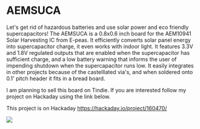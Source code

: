 # AEMSUCA
Let's get rid of hazardous batteries and use solar power and eco friendly supercapacitors! The AEMSUCA is a 0.8x0.6 inch board for the AEM10941 Solar Harvesting IC from E-peas. It efficiently converts solar panel energy into supercapacitor charge, it even works with indoor light. It features 3.3V and 1.8V regulated outputs that are enabled when the supercapacitor has sufficient charge, and a low battery warning that informs the user of impending shutdown when the supercapacitor runs low. It easily integrates in other projects because of the castelllated via's, and when soldered onto 0.1' pitch header it fits in a bread board.

I am planning to sell this board on Tindie. If you are interested follow my project on Hackaday using the link below.

This project is on Hackaday https://hackaday.io/project/160470/

<img src="https://cdn.hackaday.io/images/5490141535144941507.jpg">
